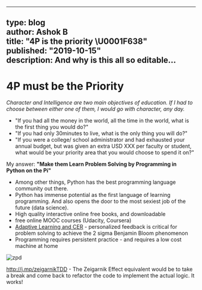 
---
type: blog  
author: Ashok B  
title: "4P is the priority \U0001F638"  
published: "2019-10-15"  
description: And why is this all so editable...  
---

# 4P must be the Priority

*Character and Intelligence are two main objectives of education. If I had to choose between either one of them, I would go with character, any day.*

- "If you had all the money in the world, all the time in the world, what is the first thing you would do?" 
- "If you had only 30minutes to live, what is the only thing you will do?"
- "If you were a college/ school administrator and had exhausted your annual budget,  but was given an extra USD XXX per faculty or student, what would be your priority area that you would choose to spend it on?"

My answer: **"Make them Learn Problem Solving by Programming in Python on the Pi"**
  
  - Among other things, Python has the best programming language community out there. 
  - Python has immense potential as the first language of learning programming. And also opens the door to the most sexiest job of the future (data science). 
  - High quality interactive online free books, and downloadable 
  - free online MOOC courses (Udacity, Coursera)
  - [Adaptive Learning and CER](https://docs.google.com/presentation/d/1cYGjgLCNwg-glKjwoPfHHzQpa3T9rFb1dZHMkxPNeWw/present?slide=id.i0) - personalized feedback is critical for problem solving to achieve the 2 sigma Benjamin Bloom phenomenon 
  - Programming requires persistent practice - and requires a low cost machine at home 

![zpd](http://1.bp.blogspot.com/-fkD1s4_TvW4/UM_IDzO_6BI/AAAAAAAAAoo/Gt1jVYuFerk/s1600/ZPD.png)


http://j.mp/zeigarnikTDD  - The Zeigarnik Effect equivalent would be to take a break and come back to refactor the code to implement the actual logic. It works!
